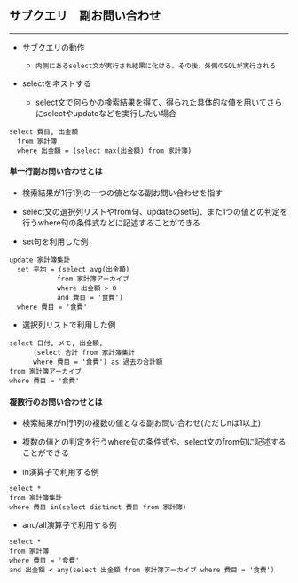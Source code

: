 ## サブクエリ　副お問い合わせ
----
- サブクエリの動作
  - `内側にあるselect文が実行され結果に化ける。その後、外側のSQLが実行される`

- selectをネストする
  - select文で何らかの検索結果を得て、得られた具体的な値を用いてさらにselectやupdateなどを実行したい場合

```
select 費目, 出金額
  from 家計簿
  where 出金額 = (select max(出金額) from 家計簿)
```

#### 単一行副お問い合わせとは
  - 検索結果が1行1列の一つの値となる副お問い合わせを指す
  - select文の選択列リストやfrom句、updateのset句、また1つの値との判定を行うwhere句の条件式などに記述することができる

- set句を利用した例
```
update 家計簿集計
  set 平均 = (select avg(出金額)
            from 家計簿アーカイブ
            where 出金額 > 0
            and 費目 = '食費')
  where 費目 = '食費'
```

- 選択列リストで利用した例
```
select 日付, メモ, 出金額,
      (select 合計 from 家計簿集計
      where 費目 = '食費') as 過去の合計額
from 家計簿アーカイブ
where 費目 = '食費'
```

#### 複数行のお問い合わせとは
  - 検索結果がn行1列の複数の値となる副お問い合わせ(ただしnは1以上)
  - 複数の値との判定を行うwhere句の条件式や、select文のfrom句に記述することができる

- in演算子で利用する例
```
select *
from 家計簿集計
where 費目 in(select distinct 費目 from 家計簿)
```

- anu/all演算子で利用する例
```
select *
from 家計簿
where 費目 = '食費'
and 出金額 < any(select 出金額 from 家計簿アーカイブ where 費目 = '食費')
```
